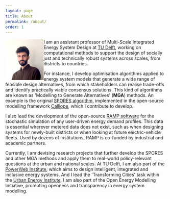 ```yaml
---
layout: page
title: About
permalink: /about/
order: 1
---
```



<img src="/assets/profile_pic.JPG" width="120" align="left" class="rounded-corners"/>

I am an assistant professor of Multi-Scale Integrated Energy System Design at [TU Delft](https://www.tudelft.nl/en/staff/f.lombardi/?cHash=d1e3cb32ea77e2f6b4b93327f6d0b992), working on computational methods to support the design of socially just and technically robust systems across scales, from districts to countries.

For instance, I develop optimisation algorithms applied to energy system models that generate a wide range of feasible design alternatives, from which stakeholders can realise trade-offs and identify practically viable consensus solutions. This kind of algorithms are known as 'Modelling to Generate Alternatives' (<b>MGA</b>) methods. An example is the original [SPORES algorithm](https://doi.org/10.1016/j.joule.2020.08.002), implemented in the open-source modelling framework [Calliope](https://calliope.readthedocs.io/en/stable/user/advanced_features.html#spores-mode), which I contribute to develop. 

I also lead the development of the open-source [RAMP software](https://rampdemand.org/) for the stochastic simulation of any user-driven energy demand profiles. This data is essential wherever metered data does not exist, such as when designing systems for newly-built districts or when looking at future electric-vehicle fleets. Used by dozens of institutions, RAMP is co-funded by industrial and academic partners.

Currently, I am devising research projects that further develop the SPORES and other MGA methods and apply them to real-world policy-relevant questions at the urban and national scales. At TU Delft, I am also part of the [PowerWeb Institute](https://www.tudelft.nl/powerweb), which aims to design intelligent, integrated and inclusive energy systems. And I lead the 'Transforming Cities' task within the [Urban Energy Institute](https://www.tudelft.nl/urbanenergy/). I am also part of the Open Energy Modelling Initiative, promoting openness and transparency in energy system modelling.